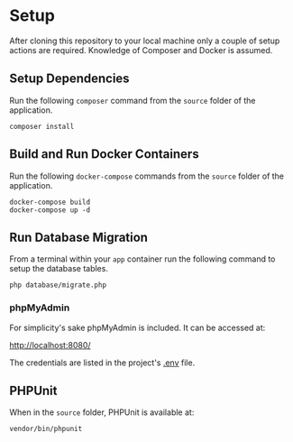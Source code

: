 # Setup

After cloning this repository to your local machine only a couple of setup actions are required. Knowledge of Composer
and Docker is assumed.

## Setup Dependencies
Run the following `composer` command from the `source` folder of the application.

```
composer install
```

## Build and Run Docker Containers
Run the following `docker-compose` commands from the `source` folder of the application.

```
docker-compose build
docker-compose up -d
```

## Run Database Migration
From a terminal within your `app` container run the following command to setup the database tables.

```
php database/migrate.php
```

### phpMyAdmin
For simplicity's sake phpMyAdmin is included.  It can be accessed at:

[http://localhost:8080/](http://localhost:8080/)

The credentials are listed in the project's [.env](source/.env) file.

## PHPUnit
When in the `source` folder, PHPUnit is available at:
```
vendor/bin/phpunit
```